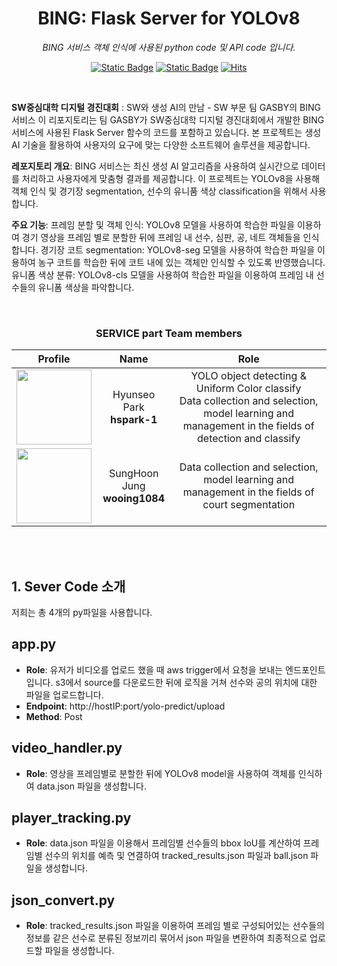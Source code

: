 <div align="center">

# BING: Flask Server for YOLOv8

*BING 서비스 객체 인식에 사용된 python code 및 API code 입니다.*

[![Static Badge](https://img.shields.io/badge/language-english-red)](./README.md) [![Static Badge](https://img.shields.io/badge/language-korean-blue)](./README-KR.md) [![Hits](https://hits.seeyoufarm.com/api/count/incr/badge.svg?url=https%3A%2F%2Fgithub.com%2FSinging-voice-conversion%2Fsingtome-model&count_bg=%23E3E30F&title_bg=%23555555&icon=&icon_color=%23E7E7E7&title=hits&edge_flat=false)](https://hits.seeyoufarm.com)

</div>

<br>

**SW중심대학 디지털 경진대회** : SW와 생성 AI의 만남 - SW 부문
팀 GASBY의 BING 서비스
이 리포지토리는 팀 GASBY가 SW중심대학 디지털 경진대회에서 개발한 BING 서비스에 사용된 Flask Server 함수의 코드를 포함하고 있습니다. 본 프로젝트는 생성 AI 기술을 활용하여 사용자의 요구에 맞는 다양한 소프트웨어 솔루션을 제공합니다.

**레포지토리 개요**: 
BING 서비스는 최신 생성 AI 알고리즘을 사용하여 실시간으로 데이터를 처리하고 사용자에게 맞춤형 결과를 제공합니다. 이 프로젝트는 YOLOv8을 사용해 객체 인식 및 경기장 segmentation, 선수의 유니품 색상 classification을 위해서 사용합니다.

**주요 기능**: 
프레임 분할 및 객체 인식: YOLOv8 모델을 사용하여 학습한 파일을 이용하여 경기 영상을 프레임 별로 분할한 뒤에 프레임 내 선수, 심판, 공, 네트 객체들을 인식합니다.
경기장 코트 segmentation: YOLOv8-seg 모델을 사용하여 학습한 파일을 이용하여 농구 코트를 학습한 뒤에 코트 내에 있는 객체만 인식할 수 있도록 반영했습니다.
유니폼 색상 분류: YOLOv8-cls 모델을 사용하여 학습한 파일을 이용하여 프레임 내 선수들의 유니폼 색상을 파악합니다.

<br>

<div align="center">

<h3> SERVICE part Team members </h3>

| Profile | Name | Role |
| :---: | :---: | :---: |
| <a href="https://github.com/hspark-1"><img src="https://avatars.githubusercontent.com/u/105943940?v=4" height="120px"></a> | Hyunseo Park <br> **hspark-1**| YOLO object detecting & Uniform Color classify <br> Data collection and selection, model learning and management in the fields of detection and classify|
| <a href="https://github.com/wooing1084"><img src="https://avatars.githubusercontent.com/u/32007781?v=4" height="120px"></a>| SungHoon Jung <br> **wooing1084**| Data collection and selection, model learning and management in the fields of court segmentation|

<br>


</div>

<br>

## 1. Sever Code 소개

저희는 총 4개의 py파일을 사용합니다. 
## app.py
- **Role**: 유저가 비디오를 업로드 했을 때 aws trigger에서 요청을 보내는 엔드포인트입니다. s3에서 source를 다운로드한 뒤에 로직을 거쳐 선수와 공의 위치에 대한 파일을 업로드합니다.
- **Endpoint**: http://hostIP:port/yolo-predict/upload
- **Method**: Post

## video_handler.py
- **Role**: 영상을 프레임별로 분할한 뒤에 YOLOv8 model을 사용하여 객체를 인식하여 data.json 파일을 생성합니다.

## player_tracking.py
- **Role**: data.json 파일을 이용해서 프레임별 선수들의 bbox IoU를 계산하여 프레임별 선수의 위치를 예측 및 연결하여 tracked_results.json 파일과 ball.json 파일을 생성합니다.

## json_convert.py
- **Role**: tracked_results.json 파일을 이용하여 프레임 별로 구성되어있는 선수들의 정보를 같은 선수로 분류된 정보끼리 묶어서 json 파일을 변환하여 최종적으로 업로드할 파일을 생성합니다.
